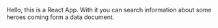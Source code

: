 Hello, this is a React App. With it you can search information about some heroes coming form a data document.
